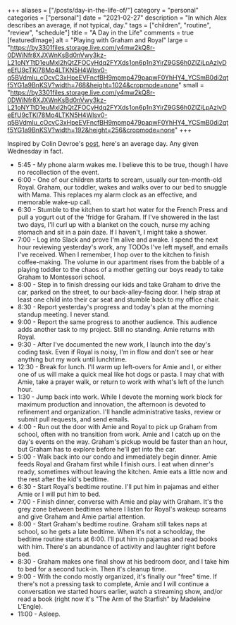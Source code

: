 +++
aliases = ["/posts/day-in-the-life-of/"]
category = "personal"
categories = ["personal"]
date = "2021-02-27"
description = "In which Alex describes an average, if not typical, day."
tags = ["children", "routine", "review", "schedule"]
title = "A Day in the Life"
comments = true
[featuredImage]
  alt = "Playing with Graham and Royal"
  large = "https://by3301files.storage.live.com/y4mw2kQ8r-0DWiNfr8XJXWnKsBd0nVwy3kz-L21oNYTtD1euMxl2hQtZFOCyHdq2FYXds1on6p1n3YirZ9GS6h0ZIZiLpAzIvDeEfU9cTKl78Mo4LTKN5H4Wlsv0-q5BVdmIu_cOcvC3xHpeEVFncfBH9mpmp479papwF0YhHY4_YCSmB0di2qtf5YG1a9BnKSV?width=768&height=1024&cropmode=none"
  small = "https://by3301files.storage.live.com/y4mw2kQ8r-0DWiNfr8XJXWnKsBd0nVwy3kz-L21oNYTtD1euMxl2hQtZFOCyHdq2FYXds1on6p1n3YirZ9GS6h0ZIZiLpAzIvDeEfU9cTKl78Mo4LTKN5H4Wlsv0-q5BVdmIu_cOcvC3xHpeEVFncfBH9mpmp479papwF0YhHY4_YCSmB0di2qtf5YG1a9BnKSV?width=192&height=256&cropmode=none"
+++

Inspired by Colin Devroe's [post](http://cdevroe.com/2021/01/07/my-typical-day/), here's an average day. Any given Wednesday in fact.

- 5:45 - My phone alarm wakes me. I believe this to be true, though I have no recollection of the event.
- 6:00 - One of our children starts to scream, usually our ten-month-old Royal. Graham, our toddler, wakes and walks over to our bed to snuggle with Mama. This replaces my alarm clock as an effective, and memorable wake-up call.
- 6:30 - Stumble to the kitchen to start hot water for the French Press and pull a yogurt out of the 'fridge for Graham. If I've showered in the last two days, I'll curl up with a blanket on the couch, nurse my aching stomach and sit in a pain daze. If I haven't, I might take a shower.
- 7:00 - Log into Slack and prove I'm alive and awake. I spend the next hour reviewing yesterday's work, any TODOs I've left myself, and emails I've received. When I remember, I hop over to the kitchen to finish coffee-making. The volume in our apartment rises from the babble of a playing toddler to the chaos of a mother getting our boys ready to take Graham to Montessori school.
- 8:00 - Step in to finish dressing our kids and take Graham to drive the car, parked on the street, to our back-alley-facing door. I help strap at least one child into their car seat and stumble back to my office chair.
- 8:30 - Report yesterday's progress and today's plan at the morning standup meeting. I never stand.
- 9:00 - Report the same progress to another audience. This audience adds another task to my project. Still no standing. Amie returns with Royal.
- 9:30 - After I've documented the new work, I launch into the day's coding task. Even if Royal is noisy, I'm in flow and don't see or hear anything but my work until lunchtime.
- 12:30 - Break for lunch. I'll warm up left-overs for Amie and I, or either one of us will make a quick meal like hot dogs or pasta. I may chat with Amie, take a prayer walk, or return to work with what's left of the lunch hour.
- 1:30 - Jump back into work. While I devote the morning work block for maximum production and innovation, the afternoon is devoted to refinement and organization. I'll handle administrative tasks, review or submit pull requests, and send emails.
- 4:00 - Run out the door with Amie and Royal to pick up Graham from school, often with no transition from work. Amie and I catch up on the day's events on the way. Graham's pickup would be faster than an hour, but Graham has to explore before he'll get into the car.
- 5:00 - Walk back into our condo and immediately begin dinner. Amie feeds Royal and Graham first while I finish ours. I eat when dinner's ready, sometimes without leaving the kitchen. Amie eats a little now and the rest after the kid's bedtime.
- 6:30 - Start Royal's bedtime routine. I'll put him in pajamas and either Amie or I will put him to bed.
- 7:00 - Finish dinner, converse with Amie and play with Graham. It's the grey zone between bedtimes where I listen for Royal's wakeup screams and give Graham and Amie partial attention.
- 8:00 - Start Graham's bedtime routine. Graham still takes naps at school, so he gets a late bedtime. When it's not a schoolday, the bedtime routine starts at 6:00. I'll put him in pajamas and read books with him. There's an abundance of activity and laughter right before bed.
- 8:30 - Graham makes one final show at his bedroom door, and I take him to bed for a second tuck-in. Then it's cleanup time.
- 9:00 - With the condo mostly organized, it's finally our "free" time. If there's not a pressing task to complete, Amie and I will continue a conversation we started hours earlier, watch a streaming show, and/or read a book (right now it's "The Arm of the Starfish" by Madeleine L'Engle).
- 11:00 - Asleep.
